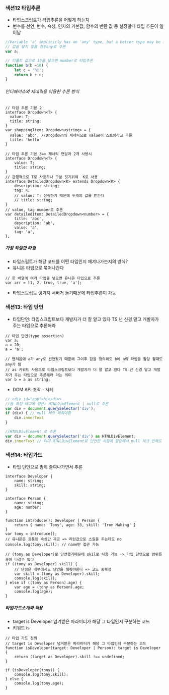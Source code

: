 ### 색션12 타입추론
- 타입스크립트가 타입추론을 어떻게 하는지
- 변수를 선언, 변수, 속성, 인자의 기본값, 함수의 반환 값 등 설정할때 타입 추론이 일어남
```javascript
//Variable 'a' implicitly has an 'any' type, but a better type may be inferred from usage
// 값을 넣지 않을 경우any로 추론
var a;

// 디폴트 값으로 10을 넣으면 number로 타입추론
function b(b =10) {
    let c = 'hi';
    return b + c;
}
```

###### 인터페이스와 제네릭을 이용한 추론 방식
```
// 타입 추론 기본 2
interface Dropdown<T> {
  value: T;
  title: string;
}
var shoppingItem: Dropdown<string> = {
  value: 'abc', //Dropdown의 제네릭으로 value이 스트링라고 추론 
  title: 'hello'
}
```
```
// 타입 추론 기본 3=> 제네릭 연달아 2개 사용시
interface Dropdown<T> {
    value: T;
    title: string;
}
// 관행적으로 T로 사용하나 구분 짓기위해  K로 사용
interface DetailedDropdown<K> extends Dropdown<K> {
    description: string;
    tag: K;
    // value: T; 상속하기 때문에 두개의 값을 받는다
    // title: string;
}
// value, tag number로 추론
var detailedItem: DetailedDropdown<number> = {
    title: 'abc',
    description: 'ab',
    value: 'a',
    tag: 'a',
};
```

##### 가장 적절한 타입
- 타입스립트가 해당 코드를 어떤 타입인지 매겨나가는지의 방식? 
- 유니온 타입으로 묶어나간다
```
// 한 배열에 여러 타입을 넣으면 유니온 타입으로 추론
var arr = [1, 2, true, true, 'a'];
```

- 타입스트립트 랭기지 서버거 돌기때문에 타입추론이 가능

### 색션13: 타입 단언
- 타입단언: 타입스크립트보다 개발자가 더 잘 알고 있다 TS 넌 신경 말고 개발자가 주는 타입으로 추론해라
```
// 타입 단언(type assertion)
var a;
a = 20;
a = 'a';

// 맨처음에 a가 any로 선언됬기 때문에 그이후 값을 정의해도 b에 a의 타입을 할당 할때도 any가 됨
// as 키워드 사용으로 타입스크립트보다 개발자가 더 잘 알고 있다 TS 넌 신경 말고 개발자가 주는 타입으로 추론해라 라는 의미
var b = a as string;
```
- DOM API 조작 - 사례
```javascript
// <div id="app">hi</div>
//돔 특정 태그에 접근: HTNLDivElement | null로 추론
var div = document.querySelector('div');
if (div) { // null 체크 해줘야함
    div.innerText
}

//HTNLDivElement 로 추론
var div = document.querySelector('div') as HTNLDivElement;
div.innerText // 이미 HTNLDivElement로 단언한 시점에 할당해서 null 체크 안해도 됨
```

### 색션14: 타입가드
- 타입 단언으로 범위 줄여나가면서 추론
```
interface Developer {
    name: string;
    skill: string;
}

interface Person {
    name: string;
    age: number;
}

function introduce(): Developer | Person {
    return { name: 'Tony', age: 33, skill: 'Iron Making' }
}
var tony = introduce();
// 유니온은 공통된 속성만 제공 => 리턴값으로 스킬을 주는데도 no
console.log(tony.skill); // name만 접근 가능

// (tony as Developer)로 단언했기때문에 skil로 사용 가능 -> 타입 단언으로 범위를 줄어 나갈수 있다
if ((tony as Developer).skill) {
    // 단점은 내부에서도 단언을 해줘야한다 => 코드 중복성
    var skill = (tony as Developer).skill;
    console.log(skill);
} else if ((tony as Person).age) {
    var age = (tony as Person).age;
    console.log(age);
}
```

##### 타입가드소개와 적용
- target is Developer 넘겨받은 파라미터가 해당 그 타입인지 구분하는 코드
- 키워드 is
```
// 타입 가드 정의
// target is Developer 넘겨받은 파라미터가 해당 그 타입인지 구분하는 코드
function isDeveloper(target: Developer | Person): target is Developer {
    return (target as Developer).skill !== undefined;
}

if (isDeveloper(tony)) {
    console.log(tony.skill);
} else {
    console.log(tony.age);
}
```